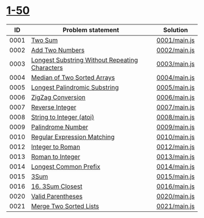 # [1-50](https://leetcode.com/problemset/all/#page-1)



| ID   | Problem statement                                                                                                               | Solution                     |
|------|---------------------------------------------------------------------------------------------------------------------------------|------------------------------|
| 0001 | [Two Sum](https://leetcode.com/problems/two-sum/)                                                                               | [0001/main.js](0001/main.js) |
| 0002 | [Add Two Numbers](https://leetcode.com/problems/add-two-numbers/)                                                               | [0002/main.js](0002/main.js) |
| 0003 | [Longest Substring Without Repeating Characters](https://leetcode.com/problems/longest-substring-without-repeating-characters/) | [0003/main.js](0003/main.js) |
| 0004 | [Median of Two Sorted Arrays](https://leetcode.com/problems/median-of-two-sorted-arrays/)                                       | [0004/main.js](0004/main.js) |
| 0005 | [Longest Palindromic Substring](https://leetcode.com/problems/longest-palindromic-substring/)                                   | [0005/main.js](0005/main.js) |
| 0006 | [ZigZag Conversion](https://leetcode.com/problems/zigzag-conversion/)                                                           | [0006/main.js](0006/main.js) |
| 0007 | [Reverse Integer](https://leetcode.com/problems/reverse-integer/)                                                               | [0007/main.js](0007/main.js) |
| 0008 | [String to Integer (atoi)](https://leetcode.com/problems/string-to-integer-atoi/)                                               | [0008/main.js](0008/main.js) |
| 0009 | [Palindrome Number](https://leetcode.com/problems/palindrome-number/)                                                           | [0009/main.js](0009/main.js) |
| 0010 | [Regular Expression Matching](https://leetcode.com/problems/regular-expression-matching/)                                       | [0010/main.js](0010/main.js) |
| 0012 | [Integer to Roman](https://leetcode.com/problems/integer-to-roman/)                                                             | [0012/main.js](0012/main.js) |
| 0013 | [Roman to Integer](https://leetcode.com/problems/roman-to-integer/)                                                             | [0013/main.js](0013/main.js) |
| 0014 | [Longest Common Prefix](https://leetcode.com/problems/longest-common-prefix/)                                                   | [0014/main.js](0014/main.js) |
| 0015 | [3Sum](https://leetcode.com/problems/3sum/)                                                                                     | [0015/main.js](0015/main.js) |
| 0016 | [16. 3Sum Closest](https://leetcode.com/problems/3sum-closest/)                                                                 | [0016/main.js](0016/main.js) |
| 0020 | [Valid Parentheses](https://leetcode.com/problems/valid-parentheses/)                                                           | [0020/main.js](0020/main.js) |
| 0021 | [Merge Two Sorted Lists](https://leetcode.com/problems/merge-two-sorted-lists/)                                                 | [0021/main.js](0021/main.js) |

